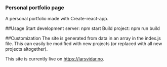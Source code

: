 ### Personal portfolio page
A personal portfolio made with Create-react-app.

##Usage
Start development server: npm start
Build project: npm run build

##Customization
The site is generated from data in an array in the index.js file. This can easily be modified with new projects (or replaced with all new projects altogether).

This site is currently live on https://larsvidar.no.